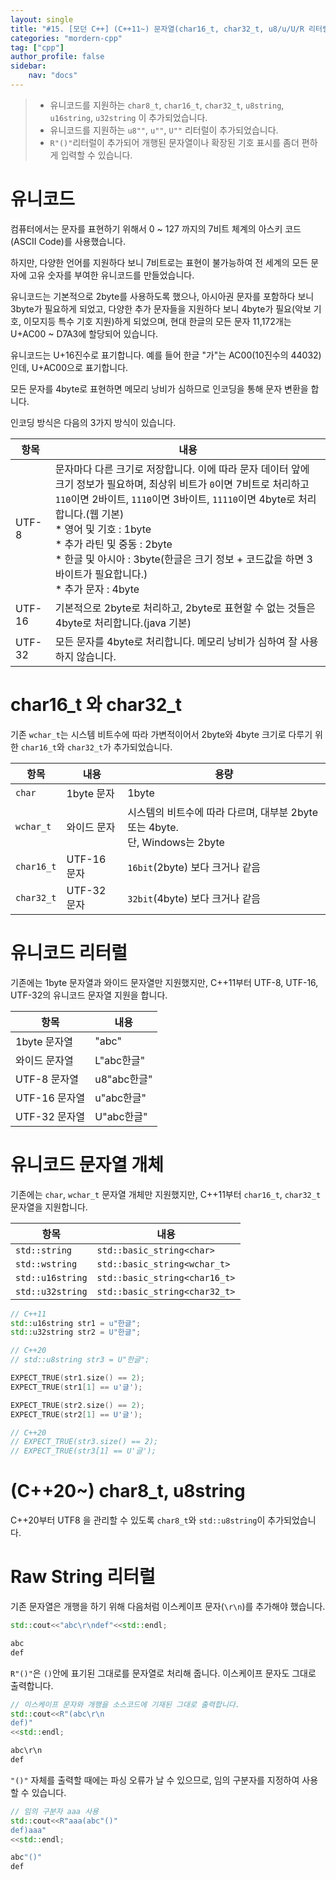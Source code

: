 ```yaml
---
layout: single
title: "#15. [모던 C++] (C++11~) 문자열(char16_t, char32_t, u8/u/U/R 리터럴, u16string, u32string) (C++20~) char8_t, u8string"
categories: "mordern-cpp"
tag: ["cpp"]
author_profile: false
sidebar: 
    nav: "docs"
---
```

> * 유니코드를 지원하는 `char8_t`, `char16_t`, `char32_t`, `u8string`, `u16string`, `u32string` 이 추가되었습니다.
> * 유니코드를 지원하는 `u8""`, `u""`, `U""` 리터럴이 추가되었습니다. 
> * `R"()"`리터럴이 추가되어 개행된 문자열이나 확장된 기호 표시를 좀더 편하게 입력할 수 있습니다.

# 유니코드

컴퓨터에서는 문자를 표현하기 위해서 0 ~ 127 까지의 7비트 체계의 아스키 코드(ASCII Code)를 사용했습니다.

하지만, 다양한 언어를 지원하다 보니 7비트로는 표현이 불가능하여 전 세계의 모든 문자에 고유 숫자를 부여한 유니코드를 만들었습니다. 

유니코드는 기본적으로 2byte를 사용하도록 했으나, 아시아권 문자를 포함하다 보니 3byte가 필요하게 되었고, 다양한 추가 문자들을 지원하다 보니 4byte가 필요(악보 기호, 이모지등 특수 기호 지원)하게 되었으며, 현대 한글의 모든 문자 11,172개는 U+AC00 ~ D7A3에 할당되어 있습니다.

유니코드는 U+16진수로 표기합니다. 예를 들어 한글 "가"는 AC00(10진수의 44032)인데, U+AC00으로 표기합니다.

모든 문자를 4byte로 표현하면 메모리 낭비가 심하므로 인코딩을 통해 문자 변환을 합니다.

인코딩 방식은 다음의 3가지 방식이 있습니다.

|항목|내용|
|--|--|
|UTF-8|문자마다 다른 크기로 저장합니다. 이에 따라 문자 데이터 앞에 크기 정보가 필요하며, 최상위 비트가 `0`이면 7비트로 처리하고 `110`이면 2바이트, `1110`이면 3바이트, `11110`이면 4byte로 처리합니다.(웹 기본)<br/>* 영어 및 기호 : 1byte<br/>* 추가 라틴 및 중동 : 2byte<br/>* 한글 및 아시아 : 3byte(한글은 크기 정보 + 코드값을 하면 3바이트가 필요합니다.)<br/>* 추가 문자 : 4byte
|UTF-16|기본적으로 2byte로 처리하고, 2byte로 표현할 수 없는 것들은 4byte로 처리합니다.(java 기본)|
|UTF-32|모든 문자를 4byte로 처리합니다. 메모리 낭비가 심하여 잘 사용하지 않습니다.|

# char16_t 와 char32_t

기존 `wchar_t`는 시스템 비트수에 따라 가변적이어서 2byte와 4byte 크기로 다루기 위한 `char16_t`와 `char32_t`가 추가되었습니다.

|항목|내용|용량|
|--|--|--|
|`char`|1byte 문자|1byte|
|`wchar_t`|와이드 문자|시스템의 비트수에 따라 다르며, 대부분 2byte 또는 4byte.<br/>단, Windows는 2byte|
|`char16_t`| UTF-16 문자|`16bit`(2byte) 보다 크거나 같음|
|`char32_t`| UTF-32 문자|`32bit`(4byte) 보다 크거나 같음|

# 유니코드 리터럴

기존에는 1byte 문자열과 와이드 문자열만 지원했지만, C++11부터  UTF-8, UTF-16, UTF-32의 유니코드 문자열 지원을 합니다.

|항목|내용|
|--|--|
|1byte 문자열|"abc"|
|와이드 문자열|L"abc한글"|
|UTF-8 문자열|u8"abc한글"|
|UTF-16 문자열|u"abc한글"|
|UTF-32 문자열|U"abc한글"|


# 유니코드 문자열 개체

기존에는 `char`, `wchar_t` 문자열 개체만 지원했지만, C++11부터 `char16_t`, `char32_t` 문자열을 지원합니다.

|항목|내용|
|--|--|
|`std::string`|`std::basic_string<char>`|
|`std::wstring`|`std::basic_string<wchar_t>`|
|`std::u16string`|`std::basic_string<char16_t>`|
|`std::u32string`|`std::basic_string<char32_t>`|

```cpp
// C++11
std::u16string str1 = u"한글";
std::u32string str2 = U"한글";

// C++20
// std::u8string str3 = U"한글";

EXPECT_TRUE(str1.size() == 2);
EXPECT_TRUE(str1[1] == u'글'); 

EXPECT_TRUE(str2.size() == 2);
EXPECT_TRUE(str2[1] == U'글');

// C++20
// EXPECT_TRUE(str3.size() == 2);
// EXPECT_TRUE(str3[1] == U'글');
```

# (C++20~) char8_t, u8string

C++20부터 UTF8 을 관리할 수 있도록 `char8_t`와 `std::u8string`이 추가되었습니다.

# Raw String 리터럴

기존 문자열은 개행을 하기 위해 다음처럼 이스케이프 문자(`\r\n`)를 추가해야 했습니다.

```cpp
std::cout<<"abc\r\ndef"<<std::endl;
```

```cpp
abc
def
```

`R"()"`은 `()`안에 표기된 그대로를 문자열로 처리해 줍니다. 이스케이프 문자도 그대로 출력합니다.

```cpp
// 이스케이프 문자와 개행을 소스코드에 기재된 그대로 출력합니다.
std::cout<<R"(abc\r\n
def)"
<<std::endl;
```

```cpp
abc\r\n
def
```

`"()"` 자체를 출력할 때에는 파싱 오류가 날 수 있으므로, 임의 구분자를 지정하여 사용할 수 있습니다.

```cpp
// 임의 구분자 aaa 사용
std::cout<<R"aaa(abc"()"
def)aaa"
<<std::endl;
```

```cpp
abc"()"
def
```
